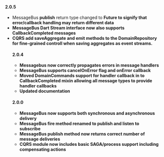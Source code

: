 #### 2.0.5 
 * MessageBus **publish** return type changed to **Future<Object>** to signify that error/callback handling may return different data
 * MessageBus Dart Stream interface now also supports **CallbackCompleted** messages
 * CQRS add **saveAggregate** and **emit** methods to the **DomainRepository** for fine-grained controll when saving aggregates as event streams.
 
#### 2.0.4 
 * Messagebus now correctly propagates errors in message handlers
 * MessageBus supports **cancelOnError** flag and **onError** callback
 * Moved **DomainCommands** support for handler callback in to **CallbackCompleted** mixin allowing all message types to provide handler callbacks
 * Updated documentation

#### 2.0.0
 * MessageBus now supports both synchronous and asynchronous delivery
 * MessageBus **fire** method renamed to **publish** and **listen** to **subscribe**
 * MessageBus **publish** method now returns correct number of message deliveries
 * CQRS module now includes basic SAGA/process support including compensating actions